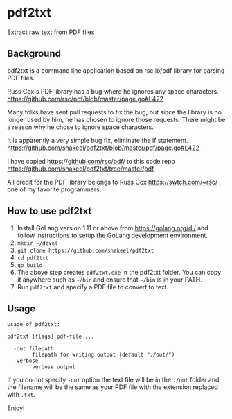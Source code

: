 # pdf2txt
Extract raw text from PDF files 

## Background

pdf2txt is a command line application based on rsc.io/pdf library for parsing PDF files. 

Russ Cox's PDF library has a bug where he ignores any space characters. https://github.com/rsc/pdf/blob/master/page.go#L422

Many folks have sent pull requests to fix the bug, but since the library is no longer used by him, he has chosen to ignore those requests. There might be a reason why he chose to ignore space characters.

It is apparently a very simple bug fix, eliminate the if statement. https://github.com/shakeel/pdf2txt/blob/master/pdf/page.go#L422

I have copied  https://github.com/rsc/pdf/ to this code repo https://github.com/shakeel/pdf2txt/tree/master/pdf

All credit for the PDF library belongs to Russ Cox https://swtch.com/~rsc/ , one of my favorite programmers.

## How to use pdf2txt

1. Install GoLang version 1.11 or above from https://golang.org/dl/ and follow instructions to setup the GoLang development environment.
1. `mkdir ~/devel` 
1. `git clone https://github.com/shakeel/pdf2txt`
1. `cd pdf2txt`
1. `go build`
1. The above step creates `pdf2txt.exe` in the pdf2txt folder. You can copy it anywhere such as `~/bin` and ensure that `~/bin` is in your PATH.
1. Run `pdf2txt` and specify a PDF file to convert to text. 

## Usage
```
Usage of pdf2txt:

pdf2txt [flags] pdf-file ...

  -out filepath
        filepath for writing output (default "./out/")
  -verbose
        verbose output
```

If you do not specify `-out` option the text file will be in the `./out` folder and the filename will be the same as your PDF file with the extension replaced with `.txt`.

Enjoy!
